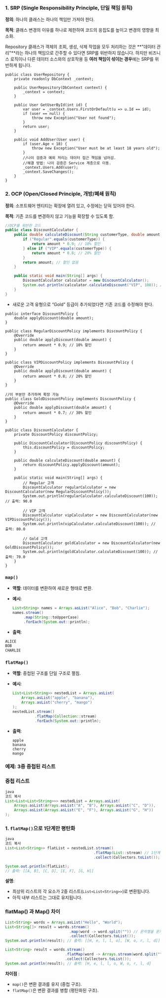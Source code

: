 ### **1. SRP (Single Responsibility Principle, 단일 책임 원칙)**

**정의**: 하나의 클래스는 하나의 책임만 가져야 한다.

**목적**: 클래스 변경의 이유를 하나로 제한하여 코드의 응집도를 높이고 변경의 영향을 최소화.

<aside>

Repository 클래스가 객체의 조회, 생성, 삭제 작업을 모두 처리하는 것은 **"데이터 관리"**라는 하나의 책임으로 간주할 수 있다면 SRP를 위반하지 않습니다. 하지만 비즈니스 로직이나 다른 데이터 소스와의 상호작용 등 **여러 책임이 섞이는 경우**에는 SRP를 위반하게 됩니다.

</aside>

```
public class UserRepository {
	private readonly DbContext _context;
	
	public UserRepository(DbContext context) {
	    _context = context;
	}
	
	public User GetUserById(int id) {
	    var user = _context.Users.FirstOrDefault(u => u.Id == id);
	    if (user == null) {
	        throw new Exception("User not found");
	    }
	    return user;
	}
	
	public void AddUser(User user) {
	    if (user.Age < 18) {
	        throw new Exception("User must be at least 18 years old");
	    }
	    //나이 검증과 예외 처리는 데이터 접근 책임을 넘어섬.
	    //해결 방법: 나이 검증은 Service 계층으로 이동.
	    _context.Users.Add(user);
	    _context.SaveChanges();
	}
}
```

### **2. OCP (Open/Closed Principle, 개방/폐쇄 원칙)**

**정의**: 소프트웨어 엔티티는 확장에 열려 있고, 수정에는 닫혀 있어야 한다.

**목적**: 기존 코드를 변경하지 않고 기능을 확장할 수 있도록 함.

```java
//OCP를 위반한 코드
public class DiscountCalculator {
    public double calculateDiscount(String customerType, double amount) {
        if ("Regular".equals(customerType)) {
            return amount * 0.9; // 10% 할인
        } else if ("VIP".equals(customerType)) {
            return amount * 0.8; // 20% 할인
        }
        return amount; // 할인 없음
    }

    public static void main(String[] args) {
        DiscountCalculator calculator = new DiscountCalculator();
        System.out.println(calculator.calculateDiscount("VIP", 100)); // 출력: 80.0
    }
}

```

- 새로운 고객 유형으로 “Gold” 등급이 추가되었다면 기존 코드를 수정해야 한다.

```
public interface DiscountPolicy {
    double applyDiscount(double amount);
}

public class RegularDiscountPolicy implements DiscountPolicy {
    @Override
    public double applyDiscount(double amount) {
        return amount * 0.9; // 10% 할인
    }
}

public class VIPDiscountPolicy implements DiscountPolicy {
    @Override
    public double applyDiscount(double amount) {
        return amount * 0.8; // 20% 할인
    }
}

//이 부분만 추가하며 확장 가능
public class GoldDiscountPolicy implements DiscountPolicy {
    @Override
    public double applyDiscount(double amount) {
        return amount * 0.7; // 30% 할인
    }
}

public class DiscountCalculator {
    private DiscountPolicy discountPolicy;

    public DiscountCalculator(DiscountPolicy discountPolicy) {
        this.discountPolicy = discountPolicy;
    }

    public double calculateDiscount(double amount) {
        return discountPolicy.applyDiscount(amount);
    }

    public static void main(String[] args) {
        // Regular 고객
        DiscountCalculator regularCalculator = new DiscountCalculator(new RegularDiscountPolicy());
        System.out.println(regularCalculator.calculateDiscount(100)); // 출력: 90.0

        // VIP 고객
        DiscountCalculator vipCalculator = new DiscountCalculator(new VIPDiscountPolicy());
        System.out.println(vipCalculator.calculateDiscount(100)); // 출력: 80.0

        // Gold 고객
        DiscountCalculator goldCalculator = new DiscountCalculator(new GoldDiscountPolicy());
        System.out.println(goldCalculator.calculateDiscount(100)); // 출력: 70.0
    }
}

```


### `map()`

- **역할**: 데이터를 변환하여 새로운 형태로 변환.
- **예시**:
    
    ```java
    List<String> names = Arrays.asList("Alice", "Bob", "Charlie");
    names.stream()
         .map(String::toUpperCase)
         .forEach(System.out::println);
    
    ```
    
- **출력**:
```java
ALICE
BOB
CHARLIE
```
### `flatMap()`

- **역할**: 중첩된 구조를 단일 구조로 펼침.
- **예시**:
    
    ```java
    List<List<String>> nestedList = Arrays.asList(
        Arrays.asList("apple", "banana"),
        Arrays.asList("cherry", "mango")
    );
    nestedList.stream()
              .flatMap(Collection::stream)
              .forEach(System.out::println);
    
    ```
    
- **출력**:
    
    ```
    apple
    banana
    cherry
    mango
    
    ```

### 예제: 3중 중첩된 리스트

### 중첩 리스트

```java
java
코드 복사
List<List<List<String>>> nestedList = Arrays.asList(
    Arrays.asList(Arrays.asList("A", "B"), Arrays.asList("C", "D")),
    Arrays.asList(Arrays.asList("E", "F"), Arrays.asList("G", "H"))
);

```

### 1. `flatMap()`으로 1단계만 평탄화

```java
java
코드 복사
List<List<String>> flatList = nestedList.stream()
                                        .flatMap(List::stream) // 1단계 평탄화
                                        .collect(Collectors.toList());

System.out.println(flatList);
// 출력: [[A, B], [C, D], [E, F], [G, H]]

```

**설명**:

- 최상위 리스트의 각 요소가 2중 리스트(`List<List<String>>`)로 변환됩니다.
- 아직 내부 리스트는 그대로 유지됩니다.


### flatMap() 과 Map() 차이

```java
List<String> words = Arrays.asList("Hello", "World");
List<String[]> result = words.stream()
                             .map(word -> word.split("")) // 문자열을 문자 배열로 변환
                             .collect(Collectors.toList());
System.out.println(result); // 출력: [[H, e, l, l, o], [W, o, r, l, d]]

List<String> result = words.stream()
                           .flatMap(word -> Arrays.stream(word.split(""))) // 배열을 평탄화
                           .collect(Collectors.toList());
System.out.println(result); // 출력: [H, e, l, l, o, W, o, r, l, d]

```

**차이점** :

- `map()`은 변환 결과를 유지 (중첩 구조).
- `flatMap()`은 변환 결과를 병합 (평탄화된 구조).

